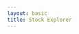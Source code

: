 ```yaml
---
layout: basic
title: Stock Explorer
---
```


<!-- Include the Backbone Libraries -->
<script src="/assets/js/lib/jquery.min.js"></script>
<script src="/assets/js/lib/underscore.js"></script>
<script src="/assets/js/lib/backbone.js"></script>
<script src="/assets/js/lib/d3.min.js"></script>
<script src="/chapter06/stocks/js/lib/stockcharts.js"></script>

<div>
    <link rel="stylesheet" href="/chapter06/stocks/css/stock.css"/>
</div>

<!-- Templates  -->
<script type="text/template" id="stock-selector-tpl">
    <select id="stock-selector">
        <% _.each(stocks, function(s) { %>
            <option value="<%= s.symbol %>"><%= s.symbol %></option>
        <% }); %>
    </select>
</script>


<!-- Application Container -->

<div id="stock-app">
    <div>
        <div id="stock-control"></div>
        <div id="stock-title"></div>
    </div>
    <div class="charts">
        <div id="stock-detail"></div>
        <div id="stock-context"></div>
    </div>
</div>


<!-- Application Components -->
<script src="/chapter06/stocks/js/models/app.js"></script>
<script src="/chapter06/stocks/js/models/stock.js"></script>
<script src="/chapter06/stocks/js/collections/stocks.js"></script>
<script src="/chapter06/stocks/js/views/stocks.js"></script>
<script src="/chapter06/stocks/js/views/app.js"></script>
<script src="/chapter06/stocks/js/routers/router.js"></script>
<script src="/chapter06/stocks/js/app.js"></script>
